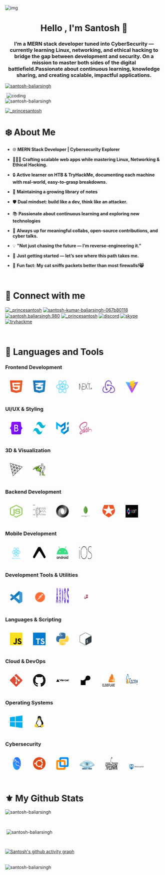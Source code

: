 
<!-- markdownlint-disable MD033 -->
<!-- markdownlint-disable MD041 -->

<img alt="img" src="https://github.com/user-attachments/assets/f6df314f-6e02-4f75-9ece-459badc3f505" >

<h1 align="center">Hello , I'm Santosh 👋</h1>
<h3 align="center">I’m a MERN stack developer tuned into CyberSecurity — currently learning Linux, networking, and ethical hacking to bridge the gap between development and security. On a mission to master both sides of the digital battlefield.Passionate about continuous learning, knowledge sharing, and creating scalable, impactful applications.</h3>

<p align="left"> <a href="https://github.com/ryo-ma/github-profile-trophy"><img src="https://github-profile-trophy.vercel.app/?username=santosh-baliarsingh" alt="santosh-baliarsingh" /></a> </p>

<img align="right" alt="coding" width="500" src="https://lyshtechnology.com/admin/assets/img/animation_images/developer.gif"/>

<p align="left"> <img src="https://komarev.com/ghpvc/?username=santosh-baliarsingh&label=Profile%20views&color=0e75b6&style=flat" alt="santosh-baliarsingh" /> </p>

<p align="left"> <a href="https://twitter.com/_princesantosh" target="blank"><img src="https://img.shields.io/twitter/follow/_princesantosh?logo=twitter&style=for-the-badge" alt="_princesantosh" /></a> </p>
<h1> ❄️ About Me</h1>

- 🌐 **MERN Stack Developer | Cybersecurity Explorer**
  
- 🧑🏻‍💻 **Crafting scalable web apps while mastering Linux, Networking & Ethical Hacking.**
  
- 🔒 **Active learner on HTB & TryHackMe, documenting each machine with real-world, easy-to-grasp breakdowns.**
  
- 📖 **Maintaining a growing library of notes**

- 🛡️ **Dual mindset: build like a dev, think like an attacker.**

- 📚 **Passionate about continuous learning and exploring new technologies**

- 🤝 **Always up for meaningful collabs, open-source contributions, and cyber talks.**
  
- 💡 **"Not just chasing the future — I’m reverse-engineering it."**
  
- 🐺 **Just getting started — let’s see where this path takes me.**

- 🎉 **Fun fact: My cat sniffs packets better than most firewalls!😸**

<br/>
<h1 align="left">🍁 Connect with me</h3>
<div>
<p align="left">
<a href="https://twitter.com/_princesantosh" target="blank"><img align="center" src="https://img.icons8.com/ios-filled/50/twitterx--v1.png" alt="_princesantosh" width="40" height="40" /></a>
<a href="https://linkedin.com/in/santosh-kumar-baliarsingh-067b80118" target="blank"><img align="center" src="https://raw.githubusercontent.com/rahuldkjain/github-profile-readme-generator/master/src/images/icons/Social/linked-in-alt.svg" alt="santosh-kumar-baliarsingh-067b80118" height="30" width="40" /></a>
<a href="https://fb.com/santosh.baliarsingh.980" target="blank"><img align="center" src="https://raw.githubusercontent.com/rahuldkjain/github-profile-readme-generator/master/src/images/icons/Social/facebook.svg" alt="santosh.baliarsingh.980" height="30" width="40" /></a>
<a href="https://instagram.com/_princesantosh" target="blank"><img align="center" src="https://raw.githubusercontent.com/rahuldkjain/github-profile-readme-generator/master/src/images/icons/Social/instagram.svg" alt="_princesantosh" height="30" width="40" /></a>
<a href="https://discordapp.com/users/729731548605317230" target="blank"><img alt="discord" align="center" src="https://img.icons8.com/3d-fluency/94/discord-logo.png" height="40" width="40"/></a>  
<a href="https://join.skype.com/invite/wkeAsW77iHaD" target="blank"><img alt="skype" align="center" src="https://img.icons8.com/fluency/48/skype.png" height="40" width="40"/></a>
<a href="https://tryhackme.com/p/AlphaWolfSec" target="blank" alt="AlphaWolfSec"><img alt="tryhackme" align="center" src="https://assets.streamlinehq.com/image/private/w_300,h_300,ar_1/f_auto/v1/icons/logos/tryhackme-vpbxyth62mbot3imfcpb08.png/tryhackme-anodupj9mqt3ekhc90qmo9.png?_a=DATAdtAAZAA0" height="40" width="40"/></a>

</p>
</div>
<br/>

<h1 align="left">🔱 Languages and Tools</h1>

### Frontend Development

<div align="left">
<img src="assets/html.svg" alt="HTML5" width="40" height="40" style="margin: 10px; padding: 5px; display: inline-block;"/>
<img src="assets/css.svg" alt="CSS3" width="40" height="40" style="margin: 10px; padding: 5px; display: inline-block;"/>
<img src="assets/React-icon.svg.png" alt="React" width="40" height="40" style="margin: 10px; padding: 5px; display: inline-block;"/>
<img src="assets/nextjs.svg" alt="Next.js" width="40" height="40" style="margin: 10px; padding: 5px; display: inline-block;"/>
<img src="assets/redux.svg" alt="Redux" width="40" height="40" style="margin: 10px; padding: 5px; display: inline-block;"/>
<img src="assets/vitejs.svg" alt="Vite" width="40" height="40" style="margin: 10px; padding: 5px; display: inline-block;"/>
</div>

### UI/UX & Styling

<div align="left">
<img src="assets/Bootstrap.svg.png" alt="Bootstrap" width="40" height="40" style="margin: 10px; padding: 5px; display: inline-block;"/>
<img src="assets/tailwind-css.svg" alt="Tailwind CSS" width="40" height="40" style="margin: 10px; padding: 5px; display: inline-block;"/>
<img src="assets/material-ui.svg" alt="Material-UI" width="40" height="40" style="margin: 10px; padding: 5px; display: inline-block;"/>
<img src="assets/sass.svg" alt="Sass" width="40" height="40" style="margin: 10px; padding: 5px; display: inline-block;"/>
</div>

### 3D & Visualization

<img src="assets/threejs.svg" alt="Three.js" width="40" height="40" style="margin: 10px; padding: 5px; display: inline-block;"/>
<img src="assets/gsap.svg" alt="GSAP" width="40" height="40" style="margin: 10px; padding: 5px; display: inline-block;"/>

### Backend Development

<div align="left">
<img src="assets/nodejs-icon.svg" alt="Node.js" width="40" height="40" style="margin: 10px; padding: 5px; display: inline-block;"/>
<img src="assets/express.svg" alt="Express.js" width="40" height="40" style="margin: 10px; padding: 5px; display: inline-block;"/>
<img src="assets/json.svg" alt="Json" width="40" height="40" style="margin: 10px; padding: 5px; display: inline-block;"/>
<img src="assets/mongodb-icon.svg" alt="MongoDB" width="40" height="40" style="margin: 10px; padding: 5px; display: inline-block;"/>
<img src="assets/auth0.svg" alt="Auth0" width="40" height="40" style="margin: 10px; padding: 5px; display: inline-block;"/>
<img src="assets/jwtio.svg" alt="JWT" width="40" height="40" style="margin: 10px; padding: 5px; display: inline-block;"/>
</div>

### Mobile Development

<div align="left">
<img src="assets/react-native.svg" alt="React Native" width="40" height="40" style="margin: 10px; padding: 5px; display: inline-block;"/>
<img src="assets/expo.svg" alt="Expo" width="40" height="40" style="margin: 10px; padding: 5px; display: inline-block;"/>
<img src="assets/android.svg" alt="Android" width="40" height="40" style="margin: 10px; padding: 5px; display: inline-block;"/>
<img src="assets/apple-ios.svg" alt="Android" width="40" height="40" style="margin: 10px; padding: 5px; display: inline-block;"/>
</div>

### Development Tools & Utilities

<div align="left">
<img src="assets/visual-studio-code.svg" alt="VS Code" width="40" height="40" style="margin: 10px; padding: 5px; display: inline-block;"/>
<img src="assets/postman.svg" alt="Postman" width="40" height="40" style="margin: 10px; padding: 5px; display: inline-block;"/>
<img src="assets/axios.svg" alt="Axios" width="40" height="50" style="margin: 10px; padding: 5px; display: inline-block;"/>
<img src="assets/jest.svg" alt="Jest" width="40" height="40" style="margin: 10px; padding: 5px; display: inline-block;"/>
</div>

### Languages & Scripting

<div align="left">
<img src="assets/javascript.svg" alt="JavaScript" width="40" height="40" style="margin: 10px; padding: 5px; display: inline-block;"/>
<img src="assets/typescript.svg" alt="TypeScript" width="40" height="40" style="margin: 10px; padding: 5px; display: inline-block;"/>
<img src="assets/python.svg" alt="Python" width="40" height="40" style="margin: 10px; padding: 5px; display: inline-block;"/>
<img src="assets/bash.svg" alt="Bash" width="40" height="40" style="margin: 10px; padding: 5px; display: inline-block;"/>
</div>

### Cloud & DevOps

<div align="left">
<img src="assets/git.svg" alt="Git" width="40" height="40" style="margin: 10px; padding: 5px; display: inline-block;"/>
<img src="assets/github.svg" alt="GitHub" width="40" height="40" style="margin: 10px; padding: 5px; display: inline-block;"/>
<img src="assets/vercel.svg" alt="Vercel" width="40" height="40" style="margin: 10px; padding: 5px; display: inline-block;"/>
<img src="assets/rnd.svg" alt="Render" width="40" height="40" style="margin: 10px; padding: 5px; display: inline-block;"/>
<img src="assets/cloudflare.svg" alt="Cloudflare" width="40" height="40" style="margin: 10px; padding: 5px; display: inline-block;"/>
<img src="assets/cloudinary.svg" alt="Cloudinary" width="40" height="40" style="margin: 10px; padding: 5px; display: inline-block;"/>
</div>

### Operating Systems

<div align="left">
<img src="assets/microsoft-windows.svg" alt="Windows" width="40" height="40" style="margin: 10px; padding: 5px; display: inline-block;"/>
<img src="assets/linux.svg" alt="Linux" width="40" height="40" style="margin: 10px; padding: 5px; display: inline-block;"/>
</div>

### Cybersecurity

<div align="left">
<img src="assets/kali.svg" alt="Kali Linux" width="40" height="40" style="margin: 10px; padding: 5px; display: inline-block;"/>
<img src="assets/ubuntu.svg" alt="Ubuntu" width="40" height="40" style="margin: 10px; padding: 5px; display: inline-block;"/>
<img src="assets/vmware.svg" alt="VMware" width="40" height="40" style="margin: 10px; padding: 5px; display: inline-block;"/>
<img src="assets/nmap.png" alt="Nmap" width="50" height="30" style="margin: 10px; padding: 5px; display: inline-block;"/>
<img src="assets/wireshark.svg" alt="Wireshark" width="40" height="40" style="margin: 10px; padding: 5px; display: inline-block;"/>
<img src="assets/Metasploit.svg.png" alt="Metasploit" width="50" height="20" style="margin: 10px; padding: 5px; display: inline-block;"/>
</div>

<br/>
<h1>⚜️ My Github Stats</h1>
<div>
<p><img src="https://github-readme-stats.vercel.app/api/top-langs?username=santosh-baliarsingh&show_icons=true&locale=en&layout=compact" alt="santosh-baliarsingh" /></p>
</div>
<br/>
<p>&nbsp;<img align="center" src="https://github-readme-stats.vercel.app/api?username=santosh-baliarsingh&show_icons=true&locale=en" alt="santosh-baliarsingh" /></p>
<br/>

[![Santosh's github activity graph](https://github-readme-activity-graph.vercel.app/graph?username=Santosh-Baliarsingh&theme=react-dark)](https://github.com/Santosh-Baliarsingh/github-readme-activity-graph)

<br/>
<img align="center" src="https://streak-stats.demolab.com?user=Santosh-Baliarsingh" alt="santosh-baliarsingh"/>
